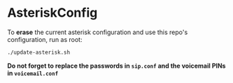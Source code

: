 # AsteriskConfig

To **erase** the current asterisk configuration and use this repo's configuration, run as root:

```bash
./update-asterisk.sh
```

**Do not forget to replace the passwords in `sip.conf` and the voicemail PINs in `voicemail.conf`**
